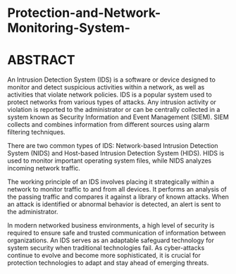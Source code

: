 # Protection-and-Network-Monitoring-System-

# ABSTRACT

An Intrusion Detection System (IDS) is a software or device designed to monitor and detect suspicious activities within a network, as well as activities that violate network policies. IDS is a popular system used to protect networks from various types of attacks. Any intrusion activity or violation is reported to the administrator or can be centrally collected in a system known as Security Information and Event Management (SIEM). SIEM collects and combines information from different sources using alarm filtering techniques.

There are two common types of IDS: Network-based Intrusion Detection System (NIDS) and Host-based Intrusion Detection System (HIDS). HIDS is used to monitor important operating system files, while NIDS analyzes incoming network traffic.

The working principle of an IDS involves placing it strategically within a network to monitor traffic to and from all devices. It performs an analysis of the passing traffic and compares it against a library of known attacks. When an attack is identified or abnormal behavior is detected, an alert is sent to the administrator.

In modern networked business environments, a high level of security is required to ensure safe and trusted communication of information between organizations. An IDS serves as an adaptable safeguard technology for system security when traditional technologies fail. As cyber-attacks continue to evolve and become more sophisticated, it is crucial for protection technologies to adapt and stay ahead of emerging threats.

